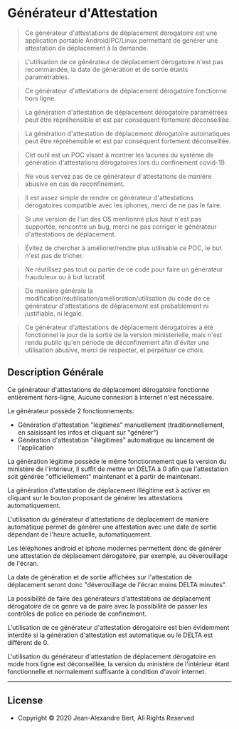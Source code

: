 
# Générateur d'Attestation

> Ce générateur d'attestations de déplacement dérogatoire est une application portable Android/PC/Linux permettant de générer une attestation de déplacement à la demande.

> L'utilisation de ce générateur de déplacement dérogatoire n'est pas recommandée, la date de génération et de sortie étants paramétrables.

> Ce générateur d'attestations de déplacement dérogatoire fonctionne hors ligne.

> La génération d'attestation de déplacement dérogatoire paramétrées peut être répréhensible et est par conséquent fortement déconseillée.

> La génération d'attestation de déplacement dérogatoire automatiques peut être répréhensible et est par conséquent fortement déconseillée.

> Cet outil est un POC visant à montrer les lacunes du système de génération d'attestations dérogatoires lors du confinement covid-19.

> Ne vous servez pas de ce générateur d'attestations de manière abusive en cas de reconfinement.

> Il est assez simple de rendre ce générateur d'attestations dérogatoires compatible avec les iphones, merci de ne pas le faire.

> Si une version de l'un des OS mentionné plus haut n'est pas supportée, rencontre un bug, merci ne pas corriger le générateur d'attestations de déplacement.

> Évitez de chercher à améliorer/rendre plus utilisable ce POC, le but n'est pas de tricher.

> Ne réutilisez pas tout ou partie de ce code pour faire un générateur frauduleux ou à but lucratif.

> De manière générale la modification/réutilisation/amélioration/utilisation du code de ce générateur d'attestations de déplacement est probablement ni justifiable, ni légale.

> Ce générateur d'attestations de déplacement dérogatoires a été fonctionnel le jour de la sortie de la version ministerielle, mais n'est rendu public qu'en période de déconfinement afin d'éviter une utilisation abusive, merci de respecter, et perpétuer ce choix.


## Description Générale


Ce générateur d'attestations de déplacement dérogatoire fonctionne entièrement hors-ligne,
Aucune connexion à internet n'est nécessaire.

Le générateur possède 2 fonctionnements:

- Génération d'attestation "légitimes" manuellement (traditionnellement, en saisissant les infos et cliquant sur "générer")
- Génération d'attestation "illégitimes" automatique au lancement de l'application

La génération légitime possède le même fonctionnement que la version du ministère de l'intérieur, il suffit de mettre un DELTA à 0 afin que l'attestation soit générée "officiellement" maintenant et à partir de maintenant.


La génération d'attestation de déplacement illégitime est à activer en cliquant sur le bouton proposant de générer les attestations automatiquement.

L'utilisation du générateur d'attestations de déplacement de manière automatique permet de générer une attestation avec une date de sortie dépendant de l'heure actuelle, automatiquement.

Les téléphones android et iphone modernes permettent donc de générer une attestation de déplacement dérogatoire, par exemple, au déverouillage de l'écran.

La date de génération et de sortie affichées sur l'attestation de déplacement seront donc "déverouillage de l'écran moins DELTA minutes".

La possibilité de faire des générateurs d'attestations de déplacement dérogatoire de ce genre va de paire avec la possibilité de passer les contrôles de police en période de confinement.


L'utilisation de ce générateur d'attestation dérogatoire est bien évidemment interdite si la génération d'attestation est automatique ou le DELTA est différent de 0.

L'utilisation du générateur d'attestation de déplacement dérogatoire en mode hors ligne est déconseillée, la version du ministère de l'intérieur étant fonctionnelle et normalement suffisante à condition d'avoir internet.

---

## License

- Copyright © 2020 Jean-Alexandre Bert, All Rights Reserved

